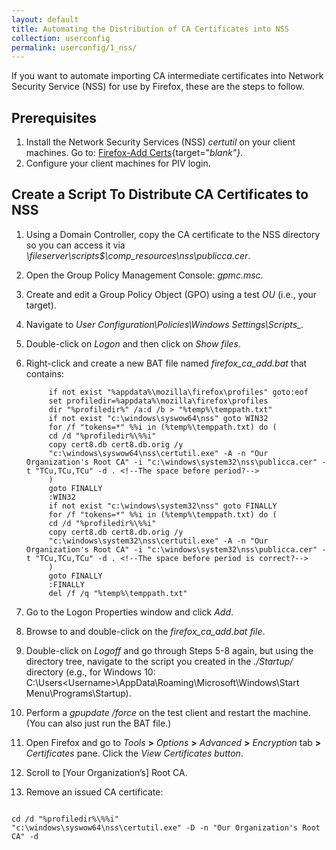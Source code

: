```yaml
---
layout: default
title: Automating the Distribution of CA Certificates into NSS
collection: userconfig
permalink: userconfig/1_nss/
---
```

If you want to automate importing CA intermediate certificates into Network Security Service (NSS) for use by Firefox, these are the steps to follow. <!--Needs more government context. Is this NSS = "FIPS-Mode" NSS?--> 

## Prerequisites

1. Install the Network Security Services (NSS) _certutil_ on your client machines. Go to: [Firefox-Add Certs](https://github.com/christian-korneck/firefox_add-certs/releases){target="_blank"}_.
2. Configure your client machines for PIV login. <!--Should we say "PIV login with Firefox"? We should include a link to the new Firefox Playbook when LaChelle moves Firefox Playbook to Staging.-->
<!--? Do we need to specify for the Domain Controller what Windows Server Releases are needed?--> 

## Create a Script To Distribute CA Certificates to NSS

1. Using a Domain Controller, copy the CA certificate to the NSS directory so you can access it via _\\fileserver\scripts$\comp_resources\nss\publicca.cer_.
2. Open the Group Policy Management Console: _gpmc.msc_. <!--If the admin is using a Windows Server R[x] to get to gpmc.msc, what Server version should he/she be using?  List as a Prerequisite.-->
3. Create and edit a Group Policy Object (GPO) using a test _OU_ (i.e., your target).
4. Navigate to _User Configuration\Policies\Windows Settings\Scripts\_._ 
5. Double-click on _Logon_ and then click on _Show files_.
6. Right-click and create a new BAT file named _firefox_ca_add.bat_ that contains: <!--Right-click on what, to do what? Is the BAT file the "script" the admin "added to the "/Startup/ directory" mentioned in Step 9? Explain "/Startup/ directory.-->

            if not exist "%appdata%\mozilla\firefox\profiles" goto:eof
            set profiledir=%appdata%\mozilla\firefox\profiles
            dir "%profiledir%" /a:d /b > "%temp%\temppath.txt"
            if not exist "c:\windows\syswow64\nss" goto WIN32
            for /f "tokens=*" %%i in (%temp%\temppath.txt) do (
            cd /d "%profiledir%\%%i"
            copy cert8.db cert8.db.orig /y
            "c:\windows\syswow64\nss\certutil.exe" -A -n "Our Organization's Root CA" -i "c:\windows\system32\nss\publicca.cer" -t "TCu,TCu,TCu" -d . <!--The space before period?-->
            )
            goto FINALLY
            :WIN32
            if not exist "c:\windows\system32\nss" goto FINALLY
            for /f "tokens=*" %%i in (%temp%\temppath.txt) do (
            cd /d "%profiledir%\%%i"
            copy cert8.db cert8.db.orig /y
            "c:\windows\system32\nss\certutil.exe" -A -n "Our Organization's Root CA" -i "c:\windows\system32\nss\publicca.cer" -t "TCu,TCu,TCu" -d . <!--The space before period is correct?-->
            )
            goto FINALLY
            :FINALLY
            del /f /q "%temp%\temppath.txt"

7. Go to the Logon Properties window and click _Add_.
8. Browse to and double-click on the _firefox_ca_add.bat file_.
9. Double-click on _Logoff_ and go through Steps 5-8 again, but using the directory tree, navigate to the script you created in the _./Startup/_ directory (e.g., for Windows 10:  C:\Users\<Username>\AppData\Roaming\Microsoft\Windows\Start Menu\Programs\Startup). <!--Is this script the same as the BAT file from Step 6? Unclear.-->
10. Perform a _gpupdate /force_ on the test client and restart the machine. (You can also just run the BAT file.)
11. Open Firefox and go to _Tools_ **>** _Options_ **>** _Advanced_ **>** _Encryption_ tab **>** _Certificates_ pane. Click the _View Certificates button_. 
12. Scroll to [Your Organization’s] Root CA.
13. Remove an issued CA certificate: <!--Can't follow the logic of this ending. What does this have to do with "automating distribution of CA intermediate certificates into NSS"? Need a more clear wrap-up and tie-in to the purpose/context for this Playbook.-->

```

cd /d "%profiledir%\%%i"
"c:\windows\syswow64\nss\certutil.exe" -D -n "Our Organization's Root CA" -d 
```
